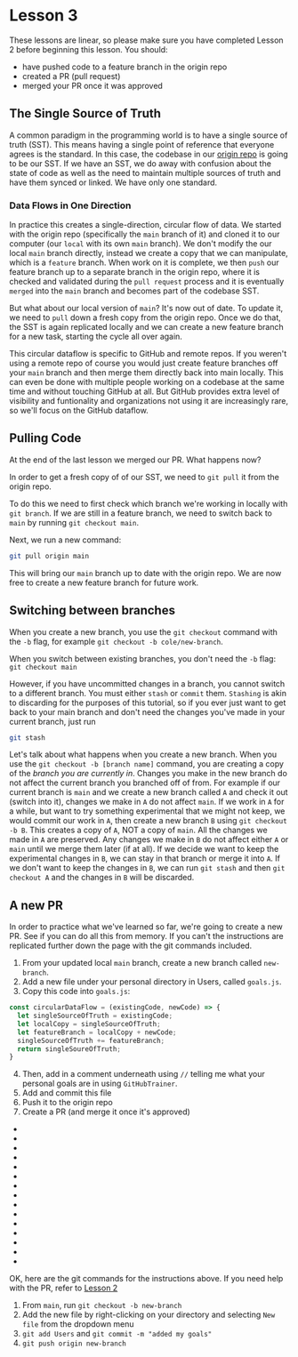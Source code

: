 # Lesson 3

These lessons are linear, so please make sure you have completed Lesson 2 before beginning this lesson. You should: 
- have pushed code to a feature branch in the origin repo
- created a PR (pull request)
- merged your PR once it was approved

## The Single Source of Truth

A common paradigm in the programming world is to have a single source of truth (SST). This means having a single point of reference that everyone agrees is the standard. In this case, the codebase in our [origin repo](https://github.com/C-STYR/GitHubTrainer) is going to be our SST. If we have an SST, we do away with confusion about the state of code as well as the need to maintain multiple sources of truth and have them synced or linked. We have only one standard.

### Data Flows in One Direction

In practice this creates a single-direction, circular flow of data. We started with the origin repo (specifically the `main` branch of it) and cloned it to our computer (our `local` with its own `main` branch).  We don't modify the our local `main` branch directly, instead we create a copy that we can manipulate, which is a `feature` branch. When work on it is complete, we then `push` our feature branch up to a separate branch in the origin repo, where it is checked and validated during the `pull request` process and it is eventually `merged` into the `main` branch and becomes part of the codebase SST.

But what about our local version of `main`? It's now out of date. To update it, we need to `pull` down a fresh copy from the origin repo. Once we do that, the SST is again replicated locally and we can create a new feature branch for a new task, starting the cycle all over again. 

This circular dataflow is specific to GitHub and remote repos. If you weren't using a remote repo of course you would just create feature branches off your `main` branch and then merge them directly back into main locally. This can even be done with multiple people working on a codebase at the same time and without touching GitHub at all. But GitHub provides extra level of visibility and funtionality and organizations not using it are increasingly rare, so we'll focus on the GitHub dataflow.


## Pulling Code

At the end of the last lesson we merged our PR.  What happens now?

In order to get a fresh copy of of our SST, we need to `git pull` it from the origin repo.

To do this we need to first check which branch we're working in locally with `git branch`. If we are still in a feature branch, we need to switch back to `main` by running `git checkout main`.  

Next, we run a new command:
```bash
git pull origin main
```
This will bring our `main` branch up to date with the origin repo. We are now free to create a new feature branch for future work. 


## Switching between branches

When you create a new branch, you use the `git checkout` command with the `-b` flag, for example `git checkout -b cole/new-branch`.

When you switch between existing branches, you don't need the `-b` flag: `git checkout main`

However, if you have uncommitted changes in a branch, you cannot switch to a different branch. You must either `stash` or `commit` them. `Stashing` is akin to discarding for the purposes of this tutorial, so if you ever just want to get back to your main branch and don't need the changes you've made in your current branch, just run 
```bash
git stash
```
Let's talk about what happens when you create a new branch. When you use the `git checkout -b [branch name]` command, you are creating a copy of the _branch you are currently in_.  Changes you make in the new branch do not affect the current branch you branched off of from. For example if our current branch is `main` and we create a new branch called `A` and check it out (switch into it), changes we make in `A` do not affect `main`.  If we work in `A` for a while, but want to try something experimental that we might not keep, we would commit our work in `A`, then create a new branch `B` using `git checkout -b B`.  This creates a copy of `A`, NOT a copy of `main`.  All the changes we made in `A` are preserved. Any changes we make in `B` do not affect either `A` or `main` until we merge them later (if at all). If we decide we want to keep the experimental changes in `B`, we can stay in that branch or merge it into `A`.  If we don't want to keep the changes in `B`, we can run `git stash` and then `git checkout A` and the changes in `B` will be discarded.

## A new PR

In order to practice what we've learned so far, we're going to create a new PR. See if you can do all this from memory.  If you can't the instructions are replicated further down the page with the git commands included.

1. From your updated local `main` branch, create a new branch called `new-branch`.
2. Add a new file under your personal directory in Users, called `goals.js`.
3. Copy this code into `goals.js`:
```js
const circularDataFlow = (existingCode, newCode) => {
  let singleSourceOfTruth = existingCode;
  let localCopy = singleSourceOfTruth;
  let featureBranch = localCopy + newCode;
  singleSourceOfTruth += featureBranch;
  return singleSoureOfTruth;
} 
```
4. Then, add in a comment underneath using `//` telling me what your personal goals are in using `GitHubTrainer`.
5. Add and commit this file
6. Push it to the origin repo
7. Create a PR (and merge it once it's approved)

*
*
*
*
*
*
*
*
*
*
*
*
*
*
*

OK, here are the git commands for the instructions above.  If you need help with the PR, refer to [Lesson 2](https://github.com/C-STYR/GitHubTrainer/Lesson-2)

1. From `main`, run `git checkout -b new-branch`
2. Add the new file by right-clicking on your directory and selecting `New file` from the dropdown menu
5. `git add Users` and `git commit -m "added my goals"`
6. `git push origin new-branch`


